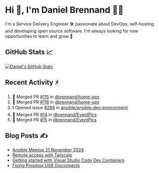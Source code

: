 # Hi 👋, I'm Daniel Brennand 👨‍💻

I'm a Service Delivery Engineer 🛠 passionate about DevOps, self-hosting and developing open source software. I'm always looking for new opportunities to learn and grow 🌱

## GitHub Stats 📈

[![Daniel's GitHub Stats](https://github-readme-stats.vercel.app/api?username=dbrennand&show_icons=true&count_private=true&hide_border=true&theme=dark)](https://github.com/anuraghazra/github-readme-stats)

## Recent Activity ⚡

<!--START_SECTION:activity-->
1. 🎉 Merged PR [#115](https://github.com/dbrennand/home-ops/pull/115) in [dbrennand/home-ops](https://github.com/dbrennand/home-ops)
2. 🎉 Merged PR [#116](https://github.com/dbrennand/home-ops/pull/116) in [dbrennand/home-ops](https://github.com/dbrennand/home-ops)
3. ❗ Opened issue [#288](https://github.com/ansible/ansible-dev-environment/issues/288) in [ansible/ansible-dev-environment](https://github.com/ansible/ansible-dev-environment)
4. 🎉 Merged PR [#14](https://github.com/dbrennand/EventPics/pull/14) in [dbrennand/EventPics](https://github.com/dbrennand/EventPics)
5. 🎉 Merged PR [#15](https://github.com/dbrennand/EventPics/pull/15) in [dbrennand/EventPics](https://github.com/dbrennand/EventPics)
<!--END_SECTION:activity-->

## Blog Posts ✍

<!-- BLOG-POST-LIST:START -->
- [Ansible Meetup 21 November 2024](https://danielbrennand.com/blog/ansible-meetup-21-november/)
- [Remote access with Tailscale](https://danielbrennand.com/blog/tailscale/)
- [Getting started with Visual Studio Code Dev Containers](https://danielbrennand.com/blog/vscode-dev-containers/)
- [Fixing Proxmox USB Disconnects](https://danielbrennand.com/blog/proxmox-fix-usb-disconnect/)
<!-- BLOG-POST-LIST:END -->
